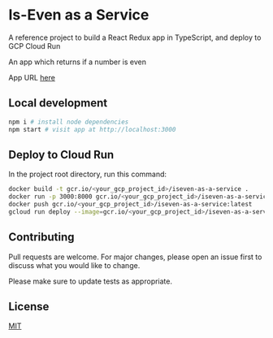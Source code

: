 # Is-Even as a Service

A reference project to build a React Redux app in TypeScript, and deploy to GCP Cloud Run

An app which returns if a number is even

App URL [here](https://iseven-as-a-service-sxzla7yera-ew.a.run.app)

## Local development

```bash
npm i # install node dependencies
npm start # visit app at http://localhost:3000
```

## Deploy to Cloud Run

In the project root directory, run this command:

```bash
docker build -t gcr.io/<your_gcp_project_id>/iseven-as-a-service .
docker run -p 3000:8000 gcr.io/<your_gcp_project_id>/iseven-as-a-service:latest
docker push gcr.io/<your_gcp_project_id>/iseven-as-a-service:latest
gcloud run deploy --image=gcr.io/<your_gcp_project_id>/iseven-as-a-service:latest
```

## Contributing

Pull requests are welcome. For major changes, please open an issue first to discuss what you would like to change.

Please make sure to update tests as appropriate.

## License

[MIT](https://choosealicense.com/licenses/mit/)

